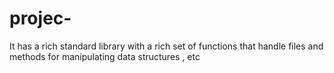 # projec-
It has a rich standard library with a rich set of functions that handle files and methods for manipulating data structures , etc
